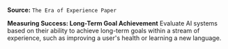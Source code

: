 **Source:** `The Era of Experience Paper`

**Measuring Success: Long-Term Goal Achievement**
Evaluate AI systems based on their ability to achieve long-term goals within a stream of experience, such as improving a user's health or learning a new language.

